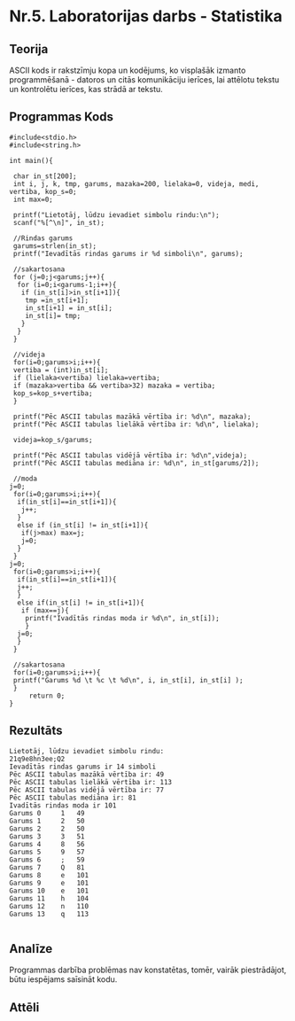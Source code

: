 # Nr.5. Laboratorijas darbs - Statistika

## Teorija

ASCII kods ir rakstzīmju kopa un kodējums, ko visplašāk izmanto programmēšanā - datoros un citās komunikāciju ierīces, lai attēlotu tekstu un kontrolētu ierīces, kas strādā ar tekstu. 

## Programmas Kods 
``` 
#include<stdio.h>
#include<string.h>

int main(){

 char in_st[200];
 int i, j, k, tmp, garums, mazaka=200, lielaka=0, videja, medi, vertiba, kop_s=0;
 int max=0;

 printf("Lietotāj, lūdzu ievadiet simbolu rindu:\n");
 scanf("%[^\n]", in_st);

 //Rindas garums
 garums=strlen(in_st);
 printf("Ievadītās rindas garums ir %d simboli\n", garums);

 //sakartosana
 for (j=0;j<garums;j++){
  for (i=0;i<garums-1;i++){
   if (in_st[i]>in_st[i+1]){
    tmp =in_st[i+1];
    in_st[i+1] = in_st[i];
    in_st[i]= tmp;
   }
  }
 }

 //videja
 for(i=0;garums>i;i++){
 vertiba = (int)in_st[i];
 if (lielaka<vertiba) lielaka=vertiba;
 if (mazaka>vertiba && vertiba>32) mazaka = vertiba;
 kop_s=kop_s+vertiba;
 }

 printf("Pēc ASCII tabulas mazākā vērtība ir: %d\n", mazaka);
 printf("Pēc ASCII tabulas lielākā vērtība ir: %d\n", lielaka);

 videja=kop_s/garums;

 printf("Pēc ASCII tabulas vidējā vērtība ir: %d\n",videja);
 printf("Pēc ASCII tabulas mediāna ir: %d\n", in_st[garums/2]);

 //moda
j=0;
 for(i=0;garums>i;i++){
  if(in_st[i]==in_st[i+1]){
   j++;
  }
  else if (in_st[i] != in_st[i+1]){
   if(j>max) max=j;
   j=0;
  }
 }
j=0;
 for(i=0;garums>i;i++){
  if(in_st[i]==in_st[i+1]){
  j++;
  }
  else if(in_st[i] != in_st[i+1]){
   if (max==j){
    printf("Ivadītās rindas moda ir %d\n", in_st[i]);
    }
  j=0;
  }
 }

 //sakartosana
 for(i=0;garums>i;i++){
 printf("Garums %d \t %c \t %d\n", i, in_st[i], in_st[i] );
 }
	 return 0;
}
```

## Rezultāts
```
Lietotāj, lūdzu ievadiet simbolu rindu:
21q9e8hn3ee;Q2
Ievadītās rindas garums ir 14 simboli
Pēc ASCII tabulas mazākā vērtība ir: 49
Pēc ASCII tabulas lielākā vērtība ir: 113
Pēc ASCII tabulas vidējā vērtība ir: 77
Pēc ASCII tabulas mediāna ir: 81
Ivadītās rindas moda ir 101
Garums 0 	 1 	 49
Garums 1 	 2 	 50
Garums 2 	 2 	 50
Garums 3 	 3 	 51
Garums 4 	 8 	 56
Garums 5 	 9 	 57
Garums 6 	 ; 	 59
Garums 7 	 Q 	 81
Garums 8 	 e 	 101
Garums 9 	 e 	 101
Garums 10 	 e 	 101
Garums 11 	 h 	 104
Garums 12 	 n 	 110
Garums 13 	 q 	 113


```
## Analīze
Programmas darbība problēmas nav konstatētas, tomēr, vairāk piestrādājot, būtu iespējams saīsināt kodu.

## Attēli
